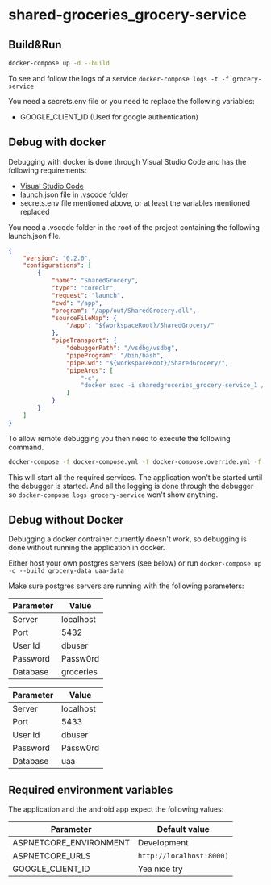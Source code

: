 # shared-groceries_grocery-service

## Build&Run

```bash
docker-compose up -d --build
```

To see and follow the logs of a service `docker-compose logs -t -f grocery-service`

You need a secrets.env file or you need to replace the following variables:

- GOOGLE_CLIENT_ID (Used for google authentication)

## Debug with docker

Debugging with docker is done through Visual Studio Code and has the following requirements:

- [Visual Studio Code](https://code.visualstudio.com/)
- launch.json file in .vscode folder
- secrets.env file mentioned above, or at least the variables mentioned replaced

You need a .vscode folder in the root of the project containing the following launch.json file.

```json
{
    "version": "0.2.0",
    "configurations": [
        {
            "name": "SharedGrocery",
            "type": "coreclr",
            "request": "launch",
            "cwd": "/app",
            "program": "/app/out/SharedGrocery.dll",
            "sourceFileMap": {
                "/app": "${workspaceRoot}/SharedGrocery/"
            },
            "pipeTransport": {
                "debuggerPath": "/vsdbg/vsdbg",
                "pipeProgram": "/bin/bash",
                "pipeCwd": "${workspaceRoot}/SharedGrocery/",
                "pipeArgs": [
                    "-c",
                    "docker exec -i sharedgroceries_grocery-service_1 /vsdbg/vsdbg --interpreter=vscode"
                ]
            }
        }
    ]
}
```

To allow remote debugging you then need to execute the following command.

```bash
docker-compose -f docker-compose.yml -f docker-compose.override.yml -f docker-compose.debug.yml up -d --build
```

This will start all the required services. The application won't be started until the debugger is started. And all the logging is done through the debugger so `docker-compose logs grocery-service` won't show anything.

## Debug without Docker

Debugging a docker contrainer currently doesn't work, so debugging is done without running the application in docker.

Either host your own postgres servers (see below) or run `docker-compose up -d --build grocery-data uaa-data`

Make sure postgres servers are running with the following parameters:

| Parameter | Value     |
| --------- | --------- |
| Server    | localhost |
| Port      | 5432      |
| User Id   | dbuser    |
| Password  | Passw0rd  |
| Database  | groceries |

| Parameter | Value     |
| --------- | --------- |
| Server    | localhost |
| Port      | 5433      |
| User Id   | dbuser    |
| Password  | Passw0rd  |
| Database  | uaa       |

## Required environment variables

The application and the android app expect the following values:

| Parameter              | Default value            |
| ---------------------- | ------------------------ |
| ASPNETCORE_ENVIRONMENT | Development              |
| ASPNETCORE_URLS        | `http://localhost:8000)` |
| GOOGLE_CLIENT_ID       | Yea nice try             |
